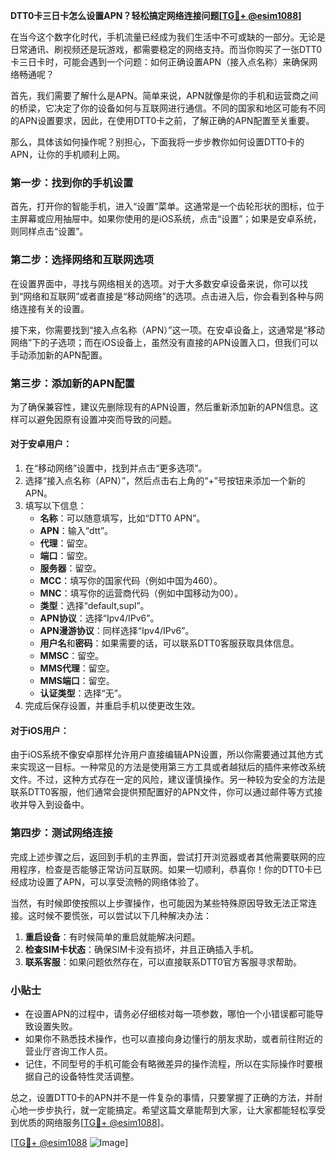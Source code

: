**DTT0卡三日卡怎么设置APN？轻松搞定网络连接问题[[TG💪+ @esim1088](https://t.me/s/esim1088)]**

在当今这个数字化时代，手机流量已经成为我们生活中不可或缺的一部分。无论是日常通讯、刷视频还是玩游戏，都需要稳定的网络支持。而当你购买了一张DTT0卡三日卡时，可能会遇到一个问题：如何正确设置APN（接入点名称）来确保网络畅通呢？

首先，我们需要了解什么是APN。简单来说，APN就像是你的手机和运营商之间的桥梁，它决定了你的设备如何与互联网进行通信。不同的国家和地区可能有不同的APN设置要求，因此，在使用DTT0卡之前，了解正确的APN配置至关重要。

那么，具体该如何操作呢？别担心，下面我将一步步教你如何设置DTT0卡的APN，让你的手机顺利上网。

### 第一步：找到你的手机设置

首先，打开你的智能手机，进入“设置”菜单。这通常是一个齿轮形状的图标，位于主屏幕或应用抽屉中。如果你使用的是iOS系统，点击“设置”；如果是安卓系统，则同样点击“设置”。

### 第二步：选择网络和互联网选项

在设置界面中，寻找与网络相关的选项。对于大多数安卓设备来说，你可以找到“网络和互联网”或者直接是“移动网络”的选项。点击进入后，你会看到各种与网络连接有关的设置。

接下来，你需要找到“接入点名称（APN）”这一项。在安卓设备上，这通常是“移动网络”下的子选项；而在iOS设备上，虽然没有直接的APN设置入口，但我们可以手动添加新的APN配置。

### 第三步：添加新的APN配置

为了确保兼容性，建议先删除现有的APN设置，然后重新添加新的APN信息。这样可以避免因原有设置冲突而导致的问题。

#### 对于安卓用户：
1. 在“移动网络”设置中，找到并点击“更多选项”。
2. 选择“接入点名称（APN）”，然后点击右上角的“+”号按钮来添加一个新的APN。
3. 填写以下信息：
   - **名称**：可以随意填写，比如“DTT0 APN”。
   - **APN**：输入“dtt”。
   - **代理**：留空。
   - **端口**：留空。
   - **服务器**：留空。
   - **MCC**：填写你的国家代码（例如中国为460）。
   - **MNC**：填写你的运营商代码（例如中国移动为00）。
   - **类型**：选择“default,supl”。
   - **APN协议**：选择“Ipv4/IPv6”。
   - **APN漫游协议**：同样选择“Ipv4/IPv6”。
   - **用户名**和**密码**：如果需要的话，可以联系DTT0客服获取具体信息。
   - **MMSC**：留空。
   - **MMS代理**：留空。
   - **MMS端口**：留空。
   - **认证类型**：选择“无”。
4. 完成后保存设置，并重启手机以使更改生效。

#### 对于iOS用户：
由于iOS系统不像安卓那样允许用户直接编辑APN设置，所以你需要通过其他方式来实现这一目标。一种常见的方法是使用第三方工具或者越狱后的插件来修改系统文件。不过，这种方式存在一定的风险，建议谨慎操作。另一种较为安全的方法是联系DTT0客服，他们通常会提供预配置好的APN文件，你可以通过邮件等方式接收并导入到设备中。

### 第四步：测试网络连接

完成上述步骤之后，返回到手机的主界面，尝试打开浏览器或者其他需要联网的应用程序，检查是否能够正常访问互联网。如果一切顺利，恭喜你！你的DTT0卡已经成功设置了APN，可以享受流畅的网络体验了。

当然，有时候即使按照以上步骤操作，也可能因为某些特殊原因导致无法正常连接。这时候不要慌张，可以尝试以下几种解决办法：

1. **重启设备**：有时候简单的重启就能解决问题。
2. **检查SIM卡状态**：确保SIM卡没有损坏，并且正确插入手机。
3. **联系客服**：如果问题依然存在，可以直接联系DTT0官方客服寻求帮助。

### 小贴士

- 在设置APN的过程中，请务必仔细核对每一项参数，哪怕一个小错误都可能导致设置失败。
- 如果你不熟悉技术操作，也可以直接向身边懂行的朋友求助，或者前往附近的营业厅咨询工作人员。
- 记住，不同型号的手机可能会有略微差异的操作流程，所以在实际操作时要根据自己的设备特性灵活调整。

总之，设置DTT0卡的APN并不是一件复杂的事情，只要掌握了正确的方法，并耐心地一步步执行，就一定能搞定。希望这篇文章能帮到大家，让大家都能轻松享受到优质的网络服务[[TG💪+ @esim1088](https://t.me/s/esim1088)]。

[[TG💪+ @esim1088](https://t.me/s/esim1088) ![Image](https://i.postimg.cc/4NQfJmqS/Snipaste-2025-05-13-00-14-12.png)]